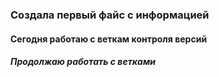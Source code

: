 ### Создала первый файс с информацией
#### Сегодня работаю с веткам контроля версий 
##### Продолжаю работать с ветками
